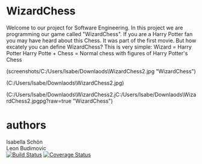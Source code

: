 # WizardChess
Welcome to our project for Software Engineering. In this project we are programming our game called "WizardChess". If you are a Harry Potter fan you may have heard about this Chess. It was part of the first movie. But how excately you can define WizardChess? This is very simple: 
Wizard = Harry Potter 
Harry Potte + Chess = Normal chess with figures of Harry Potter's Chess

(screenshots/C:/Users/Isabe/Downlaods\WizardChess2.jpg "WizardChess")

(C:/Users/Isabe/Downlaods\WizardChess2.jpg)

(C:/Users/Isabe/Downlaods\WizardChess2.jC:/Users/Isabe/Downlaods\WizardChess2.jpgpg?raw=true "WizardChess")

# authors
Isabella Schön \
Leon Budimovic \
[![Build Status](https://travis-ci.com/IsabellaSchoen/WizardChess.svg?branch=master)](https://travis-ci.com/IsabellaSchoen/WizardChess)
[![Coverage Status](https://coveralls.io/repos/github/IsabellaSchoen/WizardChess/badge.svg?branch=master)](https://coveralls.io/github/IsabellaSchoen/WizardChess?branch=master)
